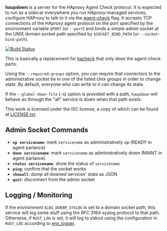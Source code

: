 **haupdown** is a server for the HAproxy Agent Check protocol. It is expected to run as a sidecar everywhere you run
HAproxy-managed services; configure HAProxy to talk to it via the
[agent-check](http://cbonte.github.io/haproxy-dconv/2.0/configuration.html#5.2-agent-check) flag. It accepts TCP
connections of the HAproxy agent protocol on the port specified by the environment variable `$PORT` (or `--port`) and binds a simple
admin socket at the UNIX domain socket path specified by `$SOCKET_BIND_PATH` (or `--socket-bind-path`).

[![Build Status](https://travis-ci.com/EasyPost/haupdown.svg?branch=master)](https://travis-ci.com/EasyPost/haupdown)

This is basically a replacement for [hacheck](https://github.com/uber/hacheck) that only does the agent-check parts.

Using the `--required-groups` option, you can require that connectors to the administrative socket be in one of the
listed Unix groups in order to change state. By default, everyone who can write to it can change its state.

If the `--global-down-file` (`-G`) option is provided with a path, `haupdown` will behave as through the "all" service
is down when that path exists.

This work is licensed under the ISC license, a copy of which can be found at [LICENSE.txt](LICENSE.txt).

## Admin Socket Commands

 * **`up servicename`**: mark `servicename` as administratively up (READY in agent parlance)
 * **`down servicename`**: mark `servicename` as administratively down (MAINT in agent parlance)
 * **`status servicename`**: show the status of `servicename`
 * **`ping`**: confirm that the socket works
 * **`showall`**: dump all downed services' state as JSON
 * **`quit`**: disconnect from the admin socket


## Logging / Monitoring

If the environment `$LOG_DGRAM_SYSLOG` is set to a domain socket path, this service will log some stuff using the RFC
3164 syslog protocol to that path. Otherwise, if `RUST_LOG` is set, it will log to stdout using the configuration in
`RUST_LOG` according to [env_logger](https://docs.rs/env_logger/0.7.1/env_logger/).
